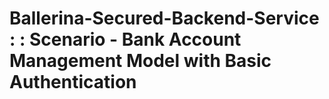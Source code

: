 # Ballerina-Secured-Backend-Service : : Scenario - Bank Account Management Model with Basic Authentication 
